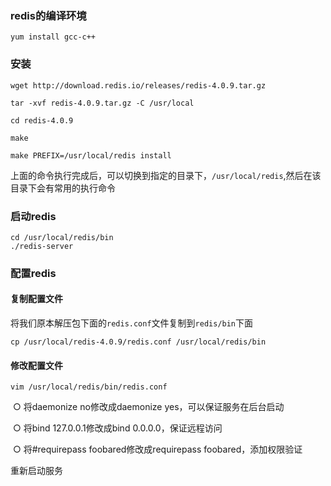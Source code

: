 ### redis的编译环境

```shell
yum install gcc-c++
```

### 安装

```shell
wget http://download.redis.io/releases/redis-4.0.9.tar.gz

tar -xvf redis-4.0.9.tar.gz -C /usr/local 

cd redis-4.0.9 

make 

make PREFIX=/usr/local/redis install
```

​	上面的命令执行完成后，可以切换到指定的目录下，`/usr/local/redis`,然后在该目录下会有常用的执行命令	

### 启动redis

```shell
cd /usr/local/redis/bin
./redis-server
```

### 配置redis

#### 复制配置文件

将我们原本解压包下面的`redis.conf`文件复制到`redis/bin`下面

```shell
cp /usr/local/redis-4.0.9/redis.conf /usr/local/redis/bin
```

#### 修改配置文件

```shell
vim /usr/local/redis/bin/redis.conf	
```

​		○ 将daemonize no修改成daemonize yes，可以保证服务在后台启动

​		○ 将bind 127.0.0.1修改成bind 0.0.0.0，保证远程访问

​		○ 将#requirepass foobared修改成requirepass foobared，添加权限验证

重新启动服务